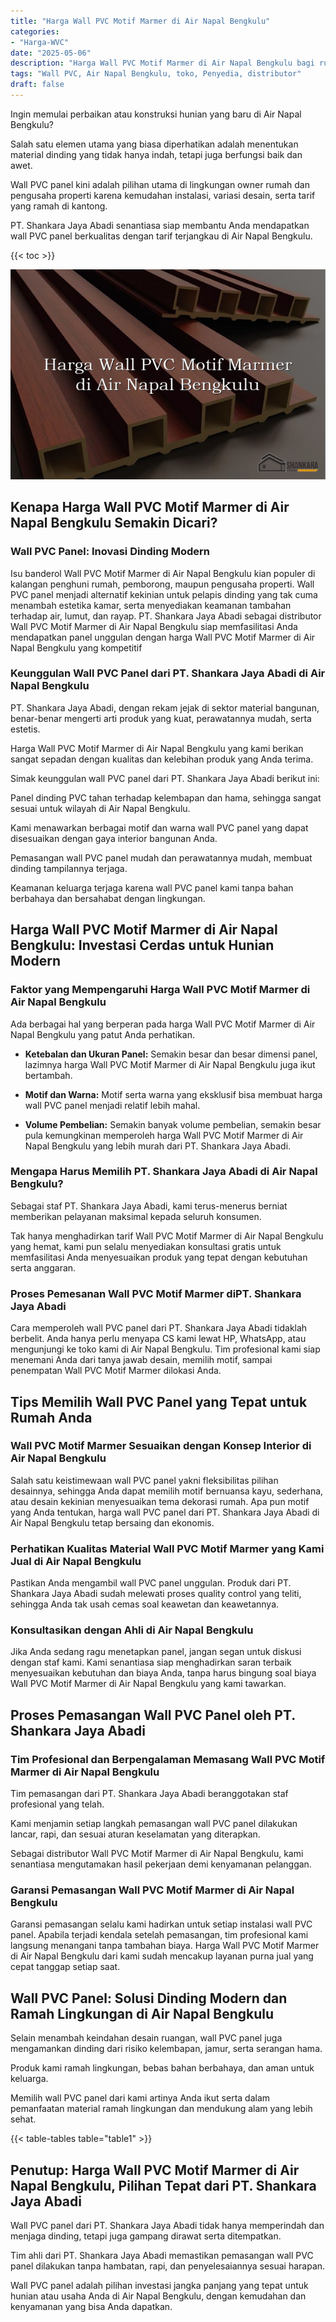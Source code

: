 ```yaml
---
title: "Harga Wall PVC Motif Marmer di Air Napal Bengkulu"
categories: 
- "Harga-WVC"
date: "2025-05-06"
description: "Harga Wall PVC Motif Marmer di Air Napal Bengkulu bagi rumah, kantor, serta toko. Panel berkualitas, pilihan motif, pilihan warna elegan, beserta layanan penempatan ditangani oleh teknisi ahli serta kepastian resmi!|Layanan penjualan Wall PVC Motif Marmer di Air Napal Bengkulu untuk keperluan rumah, kantor, atau toko, dengan material unggulan dan pemasangan oleh teknisi ahli dan kepastian resmi.|Solusi Wall PVC Motif Marmer di Air Napal Bengkulu yang terpercaya bagi rumah, kantor, serta gerai, bersama material terbaik dan pemasangan dikerjakan oleh tim ahli dan jaminan resmi.|Penjualan Wall PVC Motif Marmer di Air Napal Bengkulu untuk tempat tinggal, office, serta toko, beserta panel unggulan dan penempatan ditangani oleh tenaga ahli ahli, dilengkapi dengan garansi resmi.}"
tags: "Wall PVC, Air Napal Bengkulu, toko, Penyedia, distributor"
draft: false
---
```


Ingin memulai perbaikan atau konstruksi hunian yang baru di Air Napal Bengkulu?

Salah satu elemen utama yang biasa diperhatikan adalah menentukan material dinding yang tidak hanya indah, tetapi juga berfungsi baik dan awet.

Wall PVC panel kini adalah pilihan utama di lingkungan owner rumah dan pengusaha properti karena kemudahan instalasi, variasi desain, serta tarif yang ramah di kantong.

PT. Shankara Jaya Abadi senantiasa siap membantu Anda mendapatkan wall PVC panel berkualitas dengan tarif terjangkau di Air Napal Bengkulu.

{{< toc >}}

![Harga Wall PVC Motif Marmer di Air Napal Bengkulu](/images/Harga-WVC/Harga-Wall-PVC-Motif-Marmer-di-Air-Napal-Bengkulu.png)


## Kenapa Harga Wall PVC Motif Marmer di Air Napal Bengkulu Semakin Dicari?

### Wall PVC Panel: Inovasi Dinding Modern

Isu banderol Wall PVC Motif Marmer di Air Napal Bengkulu kian populer di kalangan penghuni rumah, pemborong, maupun pengusaha properti. Wall PVC panel menjadi alternatif kekinian untuk pelapis dinding yang tak cuma menambah estetika kamar, serta menyediakan keamanan tambahan terhadap air, lumut, dan rayap. PT. Shankara Jaya Abadi sebagai distributor Wall PVC Motif Marmer di Air Napal Bengkulu siap memfasilitasi Anda mendapatkan panel unggulan dengan harga Wall PVC Motif Marmer di Air Napal Bengkulu yang kompetitif

### Keunggulan Wall PVC Panel dari PT. Shankara Jaya Abadi di Air Napal Bengkulu

PT. Shankara Jaya Abadi, dengan rekam jejak di sektor material bangunan, benar-benar mengerti arti produk yang kuat, perawatannya mudah, serta estetis.

Harga Wall PVC Motif Marmer di Air Napal Bengkulu yang kami berikan sangat sepadan dengan kualitas dan kelebihan produk yang Anda terima.

Simak keunggulan wall PVC panel dari PT. Shankara Jaya Abadi berikut ini:

Panel dinding PVC tahan terhadap kelembapan dan hama, sehingga sangat sesuai untuk wilayah di Air Napal Bengkulu.

Kami menawarkan berbagai motif dan warna wall PVC panel yang dapat disesuaikan dengan gaya interior bangunan Anda.

Pemasangan wall PVC panel mudah dan perawatannya mudah, membuat dinding tampilannya terjaga.

Keamanan keluarga terjaga karena wall PVC panel kami tanpa bahan berbahaya dan bersahabat dengan lingkungan.

## Harga Wall PVC Motif Marmer di Air Napal Bengkulu: Investasi Cerdas untuk Hunian Modern

### Faktor yang Mempengaruhi Harga Wall PVC Motif Marmer di Air Napal Bengkulu

Ada berbagai hal yang berperan pada harga Wall PVC Motif Marmer di Air Napal Bengkulu yang patut Anda perhatikan.

- **Ketebalan dan Ukuran Panel:** Semakin besar dan besar dimensi panel, lazimnya harga Wall PVC Motif Marmer di Air Napal Bengkulu juga ikut bertambah.

- **Motif dan Warna:** Motif serta warna yang eksklusif bisa membuat harga wall PVC panel menjadi relatif lebih mahal.

- **Volume Pembelian:** Semakin banyak volume pembelian, semakin besar pula kemungkinan memperoleh harga Wall PVC Motif Marmer di Air Napal Bengkulu yang lebih murah dari PT. Shankara Jaya Abadi.

### Mengapa Harus Memilih PT. Shankara Jaya Abadi di Air Napal Bengkulu?

Sebagai staf PT. Shankara Jaya Abadi, kami terus-menerus berniat memberikan pelayanan maksimal kepada seluruh konsumen.

Tak hanya menghadirkan tarif Wall PVC Motif Marmer di Air Napal Bengkulu yang hemat, kami pun selalu menyediakan konsultasi gratis untuk memfasilitasi Anda menyesuaikan produk yang tepat dengan kebutuhan serta anggaran.

### Proses Pemesanan Wall PVC Motif Marmer diPT. Shankara Jaya Abadi

Cara memperoleh wall PVC panel dari PT. Shankara Jaya Abadi tidaklah berbelit. Anda hanya perlu menyapa CS kami lewat HP, WhatsApp, atau mengunjungi ke toko kami di Air Napal Bengkulu. Tim profesional kami siap menemani Anda dari tanya jawab desain, memilih motif, sampai penempatan Wall PVC Motif Marmer dilokasi Anda.

## Tips Memilih Wall PVC Panel yang Tepat untuk Rumah Anda

### Wall PVC Motif Marmer Sesuaikan dengan Konsep Interior di Air Napal Bengkulu

Salah satu keistimewaan wall PVC panel yakni fleksibilitas pilihan desainnya, sehingga Anda dapat memilih motif bernuansa kayu, sederhana, atau desain kekinian menyesuaikan tema dekorasi rumah. Apa pun motif yang Anda tentukan, harga wall PVC panel dari PT. Shankara Jaya Abadi di Air Napal Bengkulu tetap bersaing dan ekonomis.

### Perhatikan Kualitas Material Wall PVC Motif Marmer yang Kami Jual di Air Napal Bengkulu

Pastikan Anda mengambil wall PVC panel unggulan. Produk dari PT. Shankara Jaya Abadi sudah melewati proses quality control yang teliti, sehingga Anda tak usah cemas soal keawetan dan keawetannya.

### Konsultasikan dengan Ahli di Air Napal Bengkulu

Jika Anda sedang ragu menetapkan panel, jangan segan untuk diskusi dengan staf kami. Kami senantiasa siap menghadirkan saran terbaik menyesuaikan kebutuhan dan biaya Anda, tanpa harus bingung soal biaya Wall PVC Motif Marmer di Air Napal Bengkulu yang kami tawarkan.

## Proses Pemasangan Wall PVC Panel oleh PT. Shankara Jaya Abadi

### Tim Profesional dan Berpengalaman Memasang Wall PVC Motif Marmer di Air Napal Bengkulu

Tim pemasangan dari PT. Shankara Jaya Abadi beranggotakan staf profesional yang telah.

Kami menjamin setiap langkah pemasangan wall PVC panel dilakukan lancar, rapi, dan sesuai aturan keselamatan yang diterapkan.

Sebagai distributor Wall PVC Motif Marmer di Air Napal Bengkulu, kami senantiasa mengutamakan hasil pekerjaan demi kenyamanan pelanggan.

### Garansi Pemasangan Wall PVC Motif Marmer di Air Napal Bengkulu

Garansi pemasangan selalu kami hadirkan untuk setiap instalasi wall PVC panel. Apabila terjadi kendala setelah pemasangan, tim profesional kami langsung menangani tanpa tambahan biaya. Harga Wall PVC Motif Marmer di Air Napal Bengkulu dari kami sudah mencakup layanan purna jual yang cepat tanggap setiap saat.

## Wall PVC Panel: Solusi Dinding Modern dan Ramah Lingkungan di Air Napal Bengkulu

Selain menambah keindahan desain ruangan, wall PVC panel juga mengamankan dinding dari risiko kelembapan, jamur, serta serangan hama.

Produk kami ramah lingkungan, bebas bahan berbahaya, dan aman untuk keluarga.

Memilih wall PVC panel dari kami artinya Anda ikut serta dalam pemanfaatan material ramah lingkungan dan mendukung alam yang lebih sehat.

{{< table-tables table="table1" >}}

## Penutup: Harga Wall PVC Motif Marmer di Air Napal Bengkulu, Pilihan Tepat dari PT. Shankara Jaya Abadi

Wall PVC panel dari PT. Shankara Jaya Abadi tidak hanya memperindah dan menjaga dinding, tetapi juga gampang dirawat serta ditempatkan.

Tim ahli dari PT. Shankara Jaya Abadi memastikan pemasangan wall PVC panel dilakukan tanpa hambatan, rapi, dan penyelesaiannya sesuai harapan.

Wall PVC panel adalah pilihan investasi jangka panjang yang tepat untuk hunian atau usaha Anda di Air Napal Bengkulu, dengan kemudahan dan kenyamanan yang bisa Anda dapatkan.